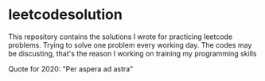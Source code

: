 # leetcodesolution
This repository contains the solutions I wrote for practicing leetcode problems.
Trying to solve one problem every working day.
The codes may be discusting, that's the reason I working on training my programming skills

Quote for 2020: "Per aspera ad astra"
